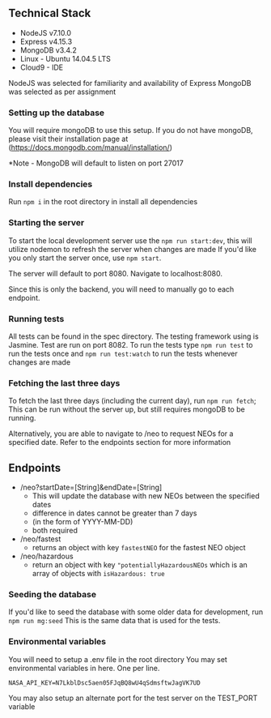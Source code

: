 ## Technical Stack
* NodeJS v7.10.0
* Express v4.15.3
* MongoDB v3.4.2
* Linux - Ubuntu 14.04.5 LTS
* Cloud9 - IDE

NodeJS was selected for familiarity and availability of Express
MongoDB was selected as per assignment

### Setting up the database

You will require mongoDB to use this setup.
If you do not have mongoDB, please visit their installation page at (https://docs.mongodb.com/manual/installation/)

*Note - MongoDB will default to listen on port 27017

### Install dependencies

Run `npm i` in the root directory in install all dependencies

### Starting the server

To start the local development server use the `npm run start:dev`, this will utilize nodemon to refresh the server when changes are made
If you'd like you only start the server once, use `npm start`.

The server will default to port 8080. Navigate to localhost:8080.

Since this is only the backend, you will need to manually go to each endpoint.

### Running tests

All tests can be found in the spec directory.
The testing framework using is Jasmine.
Test are run on port 8082.
To run the tests type `npm run test` to run the tests once and `npm run test:watch` to run the tests whenever changes are made

### Fetching the last three days

To fetch the last three days (including the current day), run `npm run fetch`;
This can be run without the server up, but still requires mongoDB to be running.

Alternatively, you are able to navigate to /neo to request NEOs for a specified date. Refer to the endpoints section for more information


## Endpoints
* /neo?startDate=[String]&endDate=[String]
    * This will update the database with new NEOs between the specified dates
    * difference in dates cannot be greater than 7 days
    * (in the form of YYYY-MM-DD)
    * both required
* /neo/fastest
    * returns an object with key `fastestNEO` for the fastest NEO object
* /neo/hazardous
    * return an object with key `"potentiallyHazardousNEOs` which is an array of objects with `isHazardous: true`

### Seeding the database

If you'd like to seed the database with some older data for development, run `npm run mg:seed`
This is the same data that is used for the tests.

### Environmental variables

You will need to setup a .env file in the root directory
You may set environmental variables in here. One per line.

`NASA_API_KEY=N7LkblDsc5aen05FJqBQ8wU4qSdmsftwJagVK7UD`

You may also setup an alternate port for the test server on the TEST_PORT variable

